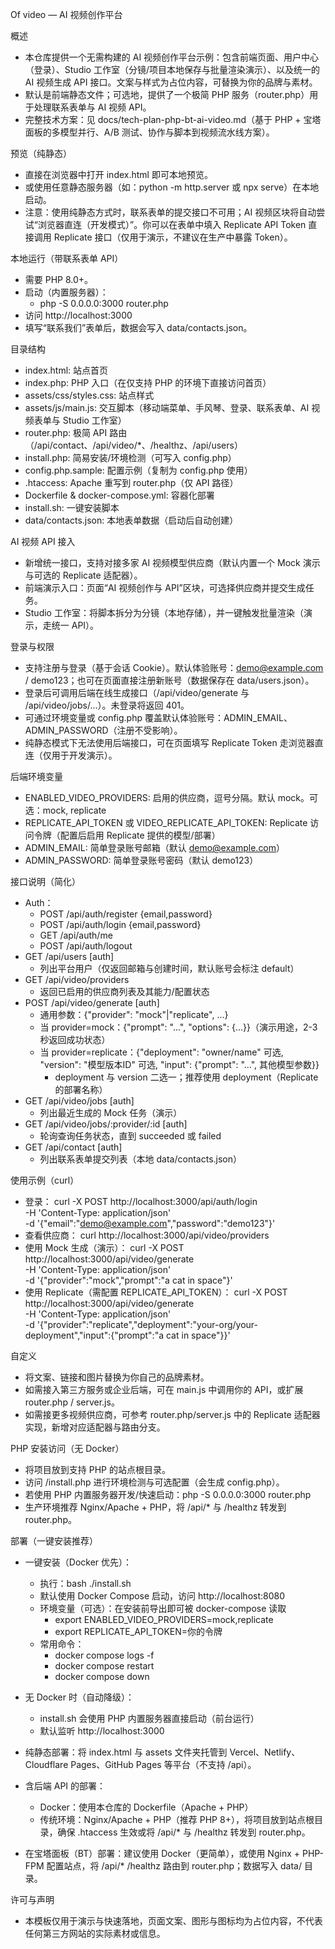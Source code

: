 Of video — AI 视频创作平台

概述
- 本仓库提供一个无需构建的 AI 视频创作平台示例：包含前端页面、用户中心（登录）、Studio 工作室（分镜/项目本地保存与批量渲染演示）、以及统一的 AI 视频生成 API 接口。文案与样式为占位内容，可替换为你的品牌与素材。
- 默认是前端静态文件；可选地，提供了一个极简 PHP 服务（router.php）用于处理联系表单与 AI 视频 API。
- 完整技术方案：见 docs/tech-plan-php-bt-ai-video.md（基于 PHP + 宝塔面板的多模型并行、A/B 测试、协作与脚本到视频流水线方案）。

预览（纯静态）
- 直接在浏览器中打开 index.html 即可本地预览。
- 或使用任意静态服务器（如：python -m http.server 或 npx serve）在本地启动。
- 注意：使用纯静态方式时，联系表单的提交接口不可用；AI 视频区块将自动尝试“浏览器直连（开发模式）”。你可以在表单中填入 Replicate API Token 直接调用 Replicate 接口（仅用于演示，不建议在生产中暴露 Token）。

本地运行（带联系表单 API）
- 需要 PHP 8.0+。
- 启动（内置服务器）：
  - php -S 0.0.0.0:3000 router.php
- 访问 http://localhost:3000
- 填写“联系我们”表单后，数据会写入 data/contacts.json。

目录结构
- index.html: 站点首页
- index.php: PHP 入口（在仅支持 PHP 的环境下直接访问首页）
- assets/css/styles.css: 站点样式
- assets/js/main.js: 交互脚本（移动端菜单、手风琴、登录、联系表单、AI 视频表单与 Studio 工作室）
- router.php: 极简 API 路由（/api/contact、/api/video/*、/healthz、/api/users）
- install.php: 简易安装/环境检测（可写入 config.php）
- config.php.sample: 配置示例（复制为 config.php 使用）
- .htaccess: Apache 重写到 router.php（仅 API 路径）
- Dockerfile & docker-compose.yml: 容器化部署
- install.sh: 一键安装脚本
- data/contacts.json: 本地表单数据（启动后自动创建）

AI 视频 API 接入
- 新增统一接口，支持对接多家 AI 视频模型供应商（默认内置一个 Mock 演示与可选的 Replicate 适配器）。
- 前端演示入口：页面“AI 视频创作与 API”区块，可选择供应商并提交生成任务。
- Studio 工作室：将脚本拆分为分镜（本地存储），并一键触发批量渲染（演示，走统一 API）。

登录与权限
- 支持注册与登录（基于会话 Cookie）。默认体验账号：demo@example.com / demo123；也可在页面直接注册新账号（数据保存在 data/users.json）。
- 登录后可调用后端在线生成接口（/api/video/generate 与 /api/video/jobs/...）。未登录将返回 401。
- 可通过环境变量或 config.php 覆盖默认体验账号：ADMIN_EMAIL、ADMIN_PASSWORD（注册不受影响）。
- 纯静态模式下无法使用后端接口，可在页面填写 Replicate Token 走浏览器直连（仅用于开发演示）。

后端环境变量
- ENABLED_VIDEO_PROVIDERS: 启用的供应商，逗号分隔。默认 mock。可选：mock, replicate
- REPLICATE_API_TOKEN 或 VIDEO_REPLICATE_API_TOKEN: Replicate 访问令牌（配置后启用 Replicate 提供的模型/部署）
- ADMIN_EMAIL: 简单登录账号邮箱（默认 demo@example.com）
- ADMIN_PASSWORD: 简单登录账号密码（默认 demo123）

接口说明（简化）
- Auth：
  - POST /api/auth/register {email,password}
  - POST /api/auth/login {email,password}
  - GET /api/auth/me
  - POST /api/auth/logout
- GET /api/users [auth]
  - 列出平台用户（仅返回邮箱与创建时间，默认账号会标注 default）
- GET /api/video/providers
  - 返回已启用的供应商列表及其能力/配置状态
- POST /api/video/generate [auth]
  - 通用参数：{"provider": "mock"|"replicate", ...}
  - 当 provider=mock：{"prompt": "...", "options": {...}}（演示用途，2-3 秒返回成功状态）
  - 当 provider=replicate：{"deployment": "owner/name" 可选, "version": "模型版本ID" 可选, "input": {"prompt": "...", 其他模型参数}}
    - deployment 与 version 二选一；推荐使用 deployment（Replicate 的部署名称）
- GET /api/video/jobs [auth]
  - 列出最近生成的 Mock 任务（演示）
- GET /api/video/jobs/:provider/:id [auth]
  - 轮询查询任务状态，直到 succeeded 或 failed
- GET /api/contact [auth]
  - 列出联系表单提交列表（本地 data/contacts.json）

使用示例（curl）
- 登录：
  curl -X POST http://localhost:3000/api/auth/login \
       -H 'Content-Type: application/json' \
       -d '{"email":"demo@example.com","password":"demo123"}'
- 查看供应商：
  curl http://localhost:3000/api/video/providers
- 使用 Mock 生成（演示）：
  curl -X POST http://localhost:3000/api/video/generate \
       -H 'Content-Type: application/json' \
       -d '{"provider":"mock","prompt":"a cat in space"}'
- 使用 Replicate（需配置 REPLICATE_API_TOKEN）：
  curl -X POST http://localhost:3000/api/video/generate \
       -H 'Content-Type: application/json' \
       -d '{"provider":"replicate","deployment":"your-org/your-deployment","input":{"prompt":"a cat in space"}}'

自定义
- 将文案、链接和图片替换为你自己的品牌素材。
- 如需接入第三方服务或企业后端，可在 main.js 中调用你的 API，或扩展 router.php / server.js。
- 如需接更多视频供应商，可参考 router.php/server.js 中的 Replicate 适配器实现，新增对应适配器与路由分支。

PHP 安装访问（无 Docker）
- 将项目放到支持 PHP 的站点根目录。
- 访问 /install.php 进行环境检测与可选配置（会生成 config.php）。
- 若使用 PHP 内置服务器开发/快速启动：php -S 0.0.0.0:3000 router.php
- 生产环境推荐 Nginx/Apache + PHP，将 /api/* 与 /healthz 转发到 router.php。

部署（一键安装推荐）
- 一键安装（Docker 优先）：
  - 执行：bash ./install.sh
  - 默认使用 Docker Compose 启动，访问 http://localhost:8080
  - 环境变量（可选）：在安装前导出即可被 docker-compose 读取
    - export ENABLED_VIDEO_PROVIDERS=mock,replicate
    - export REPLICATE_API_TOKEN=你的令牌
  - 常用命令：
    - docker compose logs -f
    - docker compose restart
    - docker compose down

- 无 Docker 时（自动降级）：
  - install.sh 会使用 PHP 内置服务器直接启动（前台运行）
  - 默认监听 http://localhost:3000

- 纯静态部署：将 index.html 与 assets 文件夹托管到 Vercel、Netlify、Cloudflare Pages、GitHub Pages 等平台（不支持 /api）。
- 含后端 API 的部署：
  - Docker：使用本仓库的 Dockerfile（Apache + PHP）
  - 传统环境：Nginx/Apache + PHP（推荐 PHP 8+），将项目放到站点根目录，确保 .htaccess 生效或将 /api/* 与 /healthz 转发到 router.php。
- 在宝塔面板（BT）部署：建议使用 Docker（更简单），或使用 Nginx + PHP-FPM 配置站点，将 /api/* /healthz 路由到 router.php；数据写入 data/ 目录。

许可与声明
- 本模板仅用于演示与快速落地，页面文案、图形与图标均为占位内容，不代表任何第三方网站的实际素材或信息。
